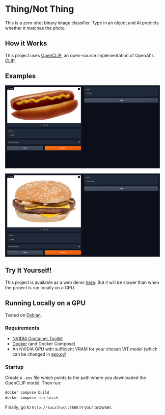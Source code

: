 # Thing/Not Thing
This is a zero-shot binary image classifier. Type in an object and AI predicts whether it matches the photo.

## How it Works

This project uses [OpenCLIP](https://github.com/mlfoundations/open_clip), an open-source implementation of OpenAI's [CLIP](https://arxiv.org/abs/2103.00020).

## Examples

![Hot Dog Detected](/readme-images/HotDog.png?raw=true)

![Hot Dog Not Detected](/readme-images/NotHotDog.png?raw=true)

## Try It Yourself!

This project is available as a web demo [here](https://huggingface.co/spaces/jbinvnt/thing-not-thing). But it will be slower than when the project is run locally on a GPU.

## Running Locally on a GPU

Tested on [Debian](https://debian.org).

### Requirements

- [NVIDIA Container Toolkit](https://docs.nvidia.com/datacenter/cloud-native/container-toolkit/latest/install-guide.html)
- [Docker](https://docs.docker.com/engine/install/) (and Docker Compose)
- An NVIDIA GPU with sufficient VRAM for your chosen ViT model (which can be changed in [app.py](app.py))

### Startup

Create a `.env` file which points to the path where you downloaded the OpenCLIP model. Then run:

```bash
docker compose build
docker compose run torch
```

Finally, go to `http://localhost:7860` in your browser.